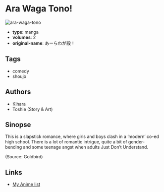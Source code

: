 # Ara Waga Tono!

![ara-waga-tono](https://cdn.myanimelist.net/images/manga/3/18031.jpg)

-   **type**: manga
-   **volumes**: 2
-   **original-name**: あーらわが殿！

## Tags

-   comedy
-   shoujo

## Authors

-   Kihara
-   Toshie (Story & Art)

## Sinopse

This is a slapstick romance, where girls and boys clash in a ‘modern’ co-ed high school. There is a lot of romantic intrigue, quite a bit of gender-bending and some teenage angst when adults Just Don’t Understand.

(Source: Goldbird)

## Links

-   [My Anime list](https://myanimelist.net/manga/12936/Ara_Waga_Tono)
